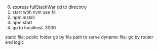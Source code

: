 0. express fullStackWar
cd to direcotry
1. start with nvm use 14
2. npm install
3. npm start
4. go to localhost: 3000




static file: public folder go by file path to serve
dynamic file: go by router and logic